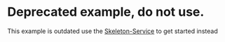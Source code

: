 # Deprecated example, do not use.

This example is outdated use the [Skeleton-Service](https://github.com/GameWisp/GameWisp-Singularity-Examples/tree/master/examples/Skeleton-Service) to get started instead